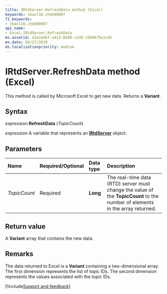 ```yaml
---
title: IRtdServer.RefreshData method (Excel)
keywords: vbaxl10.chm500007
f1_keywords:
- vbaxl10.chm500007
api_name:
- Excel.IRtdServer.RefreshData
ms.assetid: 42a2ad6f-a413-6b09-ca38-3369475e1cd5
ms.date: 04/27/2019
ms.localizationpriority: medium
---
```



# IRtdServer.RefreshData method (Excel)

This method is called by Microsoft Excel to get new data. Returns a **Variant**.


## Syntax

_expression_.**RefreshData** (_TopicCount_)

_expression_ A variable that represents an **[IRtdServer](Excel.IRtdServer.md)** object.


## Parameters

|Name|Required/Optional|Data type|Description|
|:-----|:-----|:-----|:-----|
| _TopicCount_|Required| **Long**|The real-time data (RTD) server must change the value of the **TopicCount** to the number of elements in the array returned.|

## Return value

A **Variant** array that contains the new data.


## Remarks

The data returned to Excel is a **Variant** containing a two-dimensional array. The first dimension represents the list of topic IDs. The second dimension represents the values associated with the topic IDs.




[!include[Support and feedback](~/includes/feedback-boilerplate.md)]